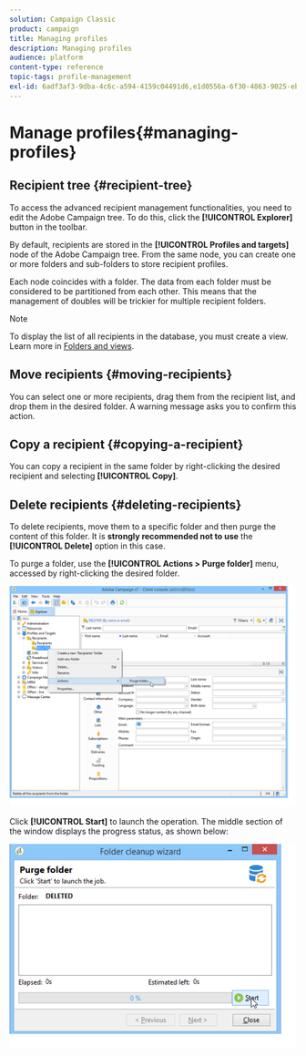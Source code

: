```yaml
---
solution: Campaign Classic
product: campaign
title: Managing profiles
description: Managing profiles
audience: platform
content-type: reference
topic-tags: profile-management
exl-id: 6adf3af3-9dba-4c6c-a594-4159c04491d6,e1d0556a-6f30-4863-9025-eb9c1b8b53d3
---
```

# Manage profiles{#managing-profiles}

## Recipient tree {#recipient-tree}

To access the advanced recipient management functionalities, you need to edit the Adobe Campaign tree. To do this, click the **[!UICONTROL Explorer]** button in the toolbar.

By default, recipients are stored in the **[!UICONTROL Profiles and targets]** node of the Adobe Campaign tree. From the same node, you can create one or more folders and sub-folders to store recipient profiles.

Each node coincides with a folder. The data from each folder must be considered to be partitioned from each other. This means that the management of doubles will be trickier for multiple recipient folders.

>[!NOTE]
>
>To display the list of all recipients in the database, you must create a view. Learn more in [Folders and views](../../platform/using/access-management-folders.md).

## Move recipients {#moving-recipients}

You can select one or more recipients, drag them from the recipient list, and drop them in the desired folder. A warning message asks you to confirm this action.

## Copy a recipient {#copying-a-recipient}

You can copy a recipient in the same folder by right-clicking the desired recipient and selecting **[!UICONTROL Copy]**.

## Delete recipients {#deleting-recipients}

To delete recipients, move them to a specific folder and then purge the content of this folder. It is **strongly recommended not to use** the **[!UICONTROL Delete]** option in this case.

To purge a folder, use the **[!UICONTROL Actions > Purge folder]** menu, accessed by right-clicking the desired folder.

![](assets/s_ncs_user_purge_folder.png)

Click **[!UICONTROL Start]** to launch the operation. The middle section of the window displays the progress status, as shown below:

![](assets/s_ncs_user_purge_folder_start.png)
